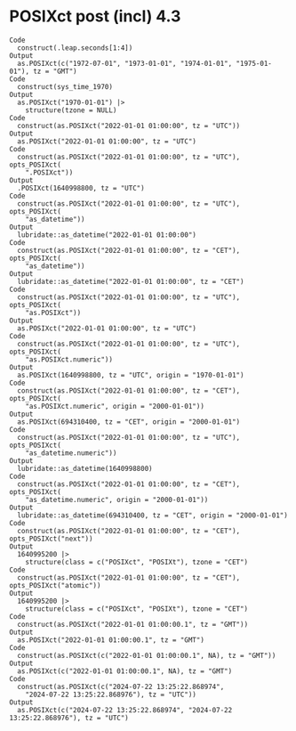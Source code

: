 # POSIXct post (incl) 4.3

    Code
      construct(.leap.seconds[1:4])
    Output
      as.POSIXct(c("1972-07-01", "1973-01-01", "1974-01-01", "1975-01-01"), tz = "GMT")
    Code
      construct(sys_time_1970)
    Output
      as.POSIXct("1970-01-01") |>
        structure(tzone = NULL)
    Code
      construct(as.POSIXct("2022-01-01 01:00:00", tz = "UTC"))
    Output
      as.POSIXct("2022-01-01 01:00:00", tz = "UTC")
    Code
      construct(as.POSIXct("2022-01-01 01:00:00", tz = "UTC"), opts_POSIXct(
        ".POSIXct"))
    Output
      .POSIXct(1640998800, tz = "UTC")
    Code
      construct(as.POSIXct("2022-01-01 01:00:00", tz = "UTC"), opts_POSIXct(
        "as_datetime"))
    Output
      lubridate::as_datetime("2022-01-01 01:00:00")
    Code
      construct(as.POSIXct("2022-01-01 01:00:00", tz = "CET"), opts_POSIXct(
        "as_datetime"))
    Output
      lubridate::as_datetime("2022-01-01 01:00:00", tz = "CET")
    Code
      construct(as.POSIXct("2022-01-01 01:00:00", tz = "UTC"), opts_POSIXct(
        "as.POSIXct"))
    Output
      as.POSIXct("2022-01-01 01:00:00", tz = "UTC")
    Code
      construct(as.POSIXct("2022-01-01 01:00:00", tz = "UTC"), opts_POSIXct(
        "as.POSIXct.numeric"))
    Output
      as.POSIXct(1640998800, tz = "UTC", origin = "1970-01-01")
    Code
      construct(as.POSIXct("2022-01-01 01:00:00", tz = "CET"), opts_POSIXct(
        "as.POSIXct.numeric", origin = "2000-01-01"))
    Output
      as.POSIXct(694310400, tz = "CET", origin = "2000-01-01")
    Code
      construct(as.POSIXct("2022-01-01 01:00:00", tz = "UTC"), opts_POSIXct(
        "as_datetime.numeric"))
    Output
      lubridate::as_datetime(1640998800)
    Code
      construct(as.POSIXct("2022-01-01 01:00:00", tz = "CET"), opts_POSIXct(
        "as_datetime.numeric", origin = "2000-01-01"))
    Output
      lubridate::as_datetime(694310400, tz = "CET", origin = "2000-01-01")
    Code
      construct(as.POSIXct("2022-01-01 01:00:00", tz = "CET"), opts_POSIXct("next"))
    Output
      1640995200 |>
        structure(class = c("POSIXct", "POSIXt"), tzone = "CET")
    Code
      construct(as.POSIXct("2022-01-01 01:00:00", tz = "CET"), opts_POSIXct("atomic"))
    Output
      1640995200 |>
        structure(class = c("POSIXct", "POSIXt"), tzone = "CET")
    Code
      construct(as.POSIXct("2022-01-01 01:00:00.1", tz = "GMT"))
    Output
      as.POSIXct("2022-01-01 01:00:00.1", tz = "GMT")
    Code
      construct(as.POSIXct(c("2022-01-01 01:00:00.1", NA), tz = "GMT"))
    Output
      as.POSIXct(c("2022-01-01 01:00:00.1", NA), tz = "GMT")
    Code
      construct(as.POSIXct(c("2024-07-22 13:25:22.868974",
        "2024-07-22 13:25:22.868976"), tz = "UTC"))
    Output
      as.POSIXct(c("2024-07-22 13:25:22.868974", "2024-07-22 13:25:22.868976"), tz = "UTC")

